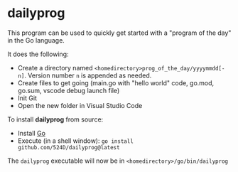 # dailyprog

This program can be used to quickly get started with a "program of the day" in the Go language.

It does the following:

- Create a directory named `<homedirectory>prog_of_the_day/yyyymmdd[-n]`. Version number `n` is appended as needed.
- Create files to get going (main.go with "hello world" code, go.mod, go.sum, vscode debug launch file)
- Init Git
- Open the new folder in Visual Studio Code

To install **dailyprog** from source:

- Install [Go](https://go.dev/dl/)
- Execute (in a shell window): `go install github.com/524D/dailyprog@latest`

The `dailyprog` executable will now be in `<homedirectory>/go/bin/dailyprog`
